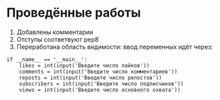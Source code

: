 # Проведённые работы
1. Добавлены комментарии
2. Отступы соответвуют pep8
3. Переработана область видимости: ввод переменных идёт через:

```
if __name__ == '__main__':
    likes = int(input('Введите число лайков'))
    comments = int(input('Введите число комментариев'))
    reposts = int(input('Введите число репостов'))
    subscribers = int(input('Введите число подписчиков'))
    views = int(input('Введите число основного охвата'))
```